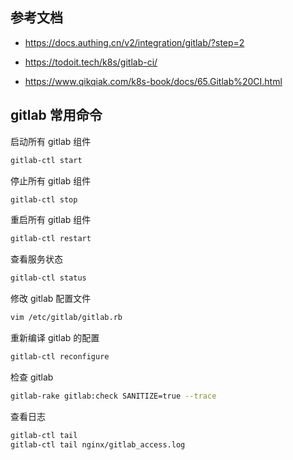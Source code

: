 ## 参考文档

- <https://docs.authing.cn/v2/integration/gitlab/?step=2>

- <https://todoit.tech/k8s/gitlab-ci/>
- <https://www.qikqiak.com/k8s-book/docs/65.Gitlab%20CI.html>

## gitlab 常用命令

启动所有 gitlab 组件

```bash
gitlab-ctl start
```

停止所有 gitlab 组件

```bash
gitlab-ctl stop
```

重启所有 gitlab 组件

```bash
gitlab-ctl restart
```

查看服务状态

```bash
gitlab-ctl status
```

修改 gitlab 配置文件

```bash
vim /etc/gitlab/gitlab.rb
```

重新编译 gitlab 的配置

```bash
gitlab-ctl reconfigure
```

检查 gitlab

```bash
gitlab-rake gitlab:check SANITIZE=true --trace  
```

查看日志

```bash
gitlab-ctl tail        
gitlab-ctl tail nginx/gitlab_access.log
```
